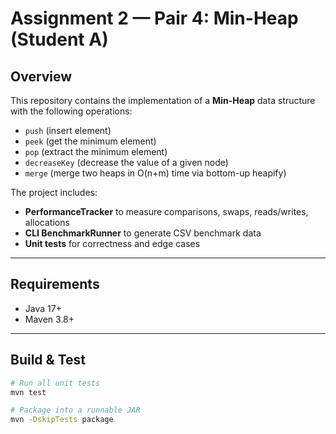 # Assignment 2 — Pair 4: Min-Heap (Student A)

## Overview
This repository contains the implementation of a **Min-Heap** data structure with the following operations:
- `push` (insert element)
- `peek` (get the minimum element)
- `pop` (extract the minimum element)
- `decreaseKey` (decrease the value of a given node)
- `merge` (merge two heaps in O(n+m) time via bottom-up heapify)

The project includes:
- **PerformanceTracker** to measure comparisons, swaps, reads/writes, allocations  
- **CLI BenchmarkRunner** to generate CSV benchmark data  
- **Unit tests** for correctness and edge cases  

---

## Requirements
- Java 17+
- Maven 3.8+

---

## Build & Test
```bash
# Run all unit tests
mvn test

# Package into a runnable JAR
mvn -DskipTests package
